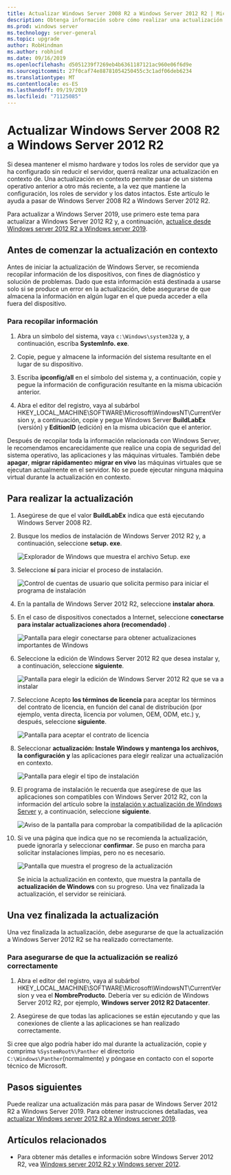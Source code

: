 ```yaml
---
title: Actualizar Windows Server 2008 R2 a Windows Server 2012 R2 | Microsoft Docs
description: Obtenga información sobre cómo realizar una actualización en contexto para pasar de Windows Server 2008 R2 a Windows Server 2012 R2.
ms.prod: windows server
ms.technology: server-general
ms.topic: upgrade
author: RobHindman
ms.author: robhind
ms.date: 09/16/2019
ms.openlocfilehash: d5051239f7269eb4b6361187121ac960e06f6d9e
ms.sourcegitcommit: 27f0caf74e88781054250455c3c1adf06deb6234
ms.translationtype: MT
ms.contentlocale: es-ES
ms.lasthandoff: 09/19/2019
ms.locfileid: "71125085"
---
```

# <a name="upgrade-windows-server-2008-r2-to-windows-server-2012-r2"></a>Actualizar Windows Server 2008 R2 a Windows Server 2012 R2

Si desea mantener el mismo hardware y todos los roles de servidor que ya ha configurado sin reducir el servidor, querrá realizar una actualización en contexto de. Una actualización en contexto permite pasar de un sistema operativo anterior a otro más reciente, a la vez que mantiene la configuración, los roles de servidor y los datos intactos. Este artículo le ayuda a pasar de Windows Server 2008 R2 a Windows Server 2012 R2.

Para actualizar a Windows Server 2019, use primero este tema para actualizar a Windows Server 2012 R2 y, a continuación, [actualice desde Windows server 2012 R2 a Windows server 2019](upgrade-2012r2-to-2019.md).

## <a name="before-you-begin-your-in-place-upgrade"></a>Antes de comenzar la actualización en contexto

Antes de iniciar la actualización de Windows Server, se recomienda recopilar información de los dispositivos, con fines de diagnóstico y solución de problemas. Dado que esta información está destinada a usarse solo si se produce un error en la actualización, debe asegurarse de que almacena la información en algún lugar en el que pueda acceder a ella fuera del dispositivo.

### <a name="to-collect-your-info"></a>Para recopilar información

1. Abra un símbolo del sistema, vaya `c:\Windows\system32`a y, a continuación, escriba **SystemInfo. exe**.

2. Copie, pegue y almacene la información del sistema resultante en el lugar de su dispositivo.

3. Escriba **ipconfig/all** en el símbolo del sistema y, a continuación, copie y pegue la información de configuración resultante en la misma ubicación anterior.

4. Abra el editor del registro, vaya al subárbol HKEY_LOCAL_MACHINE\SOFTWARE\Microsoft\WindowsNT\CurrentVersion y, a continuación, copie y pegue Windows Server **BuildLabEx** (versión) y **EditionID** (edición) en la misma ubicación que el anterior.

Después de recopilar toda la información relacionada con Windows Server, le recomendamos encarecidamente que realice una copia de seguridad del sistema operativo, las aplicaciones y las máquinas virtuales. También debe **apagar**, **migrar rápidamente**o **migrar en vivo** las máquinas virtuales que se ejecutan actualmente en el servidor. No se puede ejecutar ninguna máquina virtual durante la actualización en contexto.

## <a name="to-perform-the-upgrade"></a>Para realizar la actualización

1. Asegúrese de que el valor **BuildLabEx** indica que está ejecutando Windows Server 2008 R2.

2. Busque los medios de instalación de Windows Server 2012 R2 y, a continuación, seleccione **setup. exe**.

    ![Explorador de Windows que muestra el archivo Setup. exe](media/upgrade-2008r2-2012r2/setup-2012r2.png)

3. Seleccione **sí** para iniciar el proceso de instalación.

    ![Control de cuentas de usuario que solicita permiso para iniciar el programa de instalación](media/upgrade-2008r2-2012r2/start-setup-uac-box.png)

4. En la pantalla de Windows Server 2012 R2, seleccione **instalar ahora**.

5. En el caso de dispositivos conectados a Internet, seleccione **conectarse para instalar actualizaciones ahora (recomendado)** .

    ![Pantalla para elegir conectarse para obtener actualizaciones importantes de Windows](media/upgrade-2008r2-2012r2/imp-updates-win-setup.png)

6. Seleccione la edición de Windows Server 2012 R2 que desea instalar y, a continuación, seleccione **siguiente**.

    ![Pantalla para elegir la edición de Windows Server 2012 R2 que se va a instalar](media/upgrade-2008r2-2012r2/select-os-edition.png)

7. Seleccione Acepto **los términos de licencia** para aceptar los términos del contrato de licencia, en función del canal de distribución (por ejemplo, venta directa, licencia por volumen, OEM, ODM, etc.) y, después, seleccione **siguiente**.

    ![Pantalla para aceptar el contrato de licencia](media/upgrade-2008r2-2012r2/license-terms.png)

8. Seleccionar **actualización: Instale Windows y mantenga los archivos, la configuración y** las aplicaciones para elegir realizar una actualización en contexto.

    ![Pantalla para elegir el tipo de instalación](media/upgrade-2008r2-2012r2/choose-install-upgrade.png)

9. El programa de instalación le recuerda que asegúrese de que las aplicaciones son compatibles con Windows Server 2012 R2, con la información del artículo sobre la [instalación y actualización de Windows Server](https://docs.microsoft.com/windows-server/get-started/installation-and-upgrade) y, a continuación, seleccione **siguiente**.

    ![Aviso de la pantalla para comprobar la compatibilidad de la aplicación](media/upgrade-2008r2-2012r2/compatibility-report.png)

10. Si ve una página que indica que no se recomienda la actualización, puede ignorarla y seleccionar **confirmar**. Se puso en marcha para solicitar instalaciones limpias, pero no es necesario.

    ![Pantalla que muestra el progreso de la actualización](media/upgrade-2008r2-2012r2/upgrading-windows-with-progress.png)

    Se inicia la actualización en contexto, que muestra la pantalla de **actualización de Windows** con su progreso. Una vez finalizada la actualización, el servidor se reiniciará.

## <a name="after-your-upgrade-is-done"></a>Una vez finalizada la actualización

Una vez finalizada la actualización, debe asegurarse de que la actualización a Windows Server 2012 R2 se ha realizado correctamente.

### <a name="to-make-sure-your-upgrade-was-successful"></a>Para asegurarse de que la actualización se realizó correctamente

1. Abra el editor del registro, vaya al subárbol HKEY_LOCAL_MACHINE\SOFTWARE\Microsoft\WindowsNT\CurrentVersion y vea el **NombreProducto**. Debería ver su edición de Windows Server 2012 R2, por ejemplo, **Windows server 2012 R2 Datacenter**.

2. Asegúrese de que todas las aplicaciones se están ejecutando y que las conexiones de cliente a las aplicaciones se han realizado correctamente.

Si cree que algo podría haber ido mal durante la actualización, copie y comprima `%SystemRoot%\Panther` el directorio `C:\Windows\Panther`(normalmente) y póngase en contacto con el soporte técnico de Microsoft.

## <a name="next-steps"></a>Pasos siguientes

Puede realizar una actualización más para pasar de Windows Server 2012 R2 a Windows Server 2019. Para obtener instrucciones detalladas, vea [actualizar Windows server 2012 R2 a Windows server 2019](upgrade-2012r2-to-2019.md).

## <a name="related-articles"></a>Artículos relacionados

- Para obtener más detalles e información sobre Windows Server 2012 R2, vea [Windows server 2012 R2 y Windows server 2012](https://docs.microsoft.com/previous-versions/windows/it-pro/windows-server-2012-R2-and-2012/hh801901(v=ws.11)).
